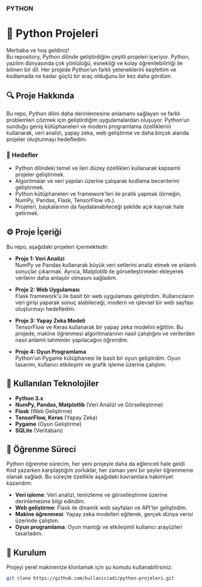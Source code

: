 ### PYTHON
# 🐍 Python Projeleri

Merhaba ve hoş geldiniz!  
Bu repository, Python dilinde geliştirdiğim çeşitli projeleri içeriyor. Python, yazılım dünyasında çok yönlülüğü, esnekliği ve kolay öğrenilebilirliği ile bilinen bir dil. Her projede Python’un farklı yeteneklerini keşfettim ve kodlamada ne kadar güçlü bir araç olduğunu bir kez daha gördüm.

## 🔍 Proje Hakkında

Bu repo, Python dilini daha derinlemesine anlamamı sağlayan ve farklı problemleri çözmek için geliştirdiğim uygulamalardan oluşuyor. Python’un sunduğu geniş kütüphaneleri ve modern programlama özelliklerini kullanarak, veri analizi, yapay zeka, web geliştirme ve daha birçok alanda projeler oluşturmayı hedefledim.

### 🎯 Hedefler

- Python dilindeki temel ve ileri düzey özellikleri kullanarak kapsamlı projeler geliştirmek.
- Algoritmalar ve veri yapıları üzerine çalışarak kodlama becerilerini geliştirmek.
- Python kütüphaneleri ve framework’leri ile pratik yapmak (örneğin, NumPy, Pandas, Flask, TensorFlow vb.).
- Projeleri, başkalarının da faydalanabileceği şekilde açık kaynak hale getirmek.

## ⚙️ Proje İçeriği

Bu repo, aşağıdaki projeleri içermektedir:

- **Proje 1: Veri Analizi**  
  NumPy ve Pandas kullanarak büyük veri setlerini analiz etmek ve anlamlı sonuçlar çıkarmak. Ayrıca, Matplotlib ile görselleştirmeler ekleyerek verilerin daha anlaşılır olmasını sağladım.

- **Proje 2: Web Uygulaması**  
  Flask framework'ü ile basit bir web uygulaması geliştirdim. Kullanıcıların veri girişi yaparak sonuç alabileceği, modern ve işlevsel bir web sayfası oluşturmayı hedefledim.

- **Proje 3: Yapay Zeka Modeli**  
  TensorFlow ve Keras kullanarak bir yapay zeka modelini eğittim. Bu projede, makine öğrenmesi algoritmalarının nasıl çalıştığını ve verilerden nasıl anlamlı tahminler yapılacağını öğrendim.

- **Proje 4: Oyun Programlama**  
  Python'un Pygame kütüphanesi ile basit bir oyun geliştirdim. Oyun tasarımı, kullanıcı etkileşimi ve grafik işleme üzerine çalıştım.

## 🚀 Kullanılan Teknolojiler

- **Python 3.x**
- **NumPy, Pandas, Matplotlib** (Veri Analizi ve Görselleştirme)
- **Flask** (Web Geliştirme)
- **TensorFlow, Keras** (Yapay Zeka)
- **Pygame** (Oyun Geliştirme)
- **SQLite** (Veritabanı)

## 🌱 Öğrenme Süreci

Python öğrenme sürecim, her yeni projeyle daha da eğlenceli hale geldi. Kod yazarken karşılaştığım zorluklar, her zaman yeni bir şeyler öğrenmeme olanak sağladı. Bu süreçte özellikle aşağıdaki kavramlara hakimiyet kazandım:

- **Veri işleme**: Veri analizi, temizleme ve görselleştirme üzerine derinlemesine bilgi edindim.
- **Web geliştirme**: Flask ile dinamik web sayfaları ve API'ler geliştirdim.
- **Makine öğrenmesi**: Yapay zeka modelleri eğiterek, gerçek dünya verisi üzerinde çalıştım.
- **Oyun programlama**: Oyun mantığı ve etkileşimli kullanıcı arayüzleri tasarladım.

## 📝 Kurulum

Projeyi yerel makinenize klonlamak için şu komutu kullanabilirsiniz:

```bash
git clone https://github.com/kullaniciadi/python-projeleri.git
